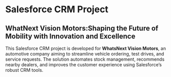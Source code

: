 #  Salesforce CRM Project 

**WhatNext Vision Motors:Shaping the Future of Mobility with Innovation and Excellence**
----

This Salesforce CRM project is developed for **WhatsNext Vision Motors**, an automotive company aiming to streamline vehicle ordering, test drives, and service requests. The solution automates stock management, recommends nearby dealers, and improves the customer experience using Salesforce’s robust CRM tools.
